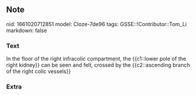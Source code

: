 ## Note
nid: 1661020712851
model: Cloze-7de96
tags: GSSE::!Contributor::Tom_Li
markdown: false

### Text
<div>
  In the floor of the right infracolic compartment, the {{c1::lower
  pole of the right kidney}} can be seen and felt, crossed by the
  {{c2::ascending branch of the right colic vessels}}
</div>

### Extra

